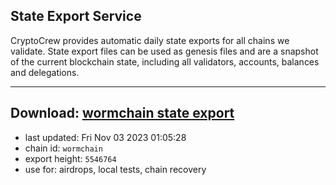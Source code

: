 ## State Export Service
CryptoCrew provides automatic daily state exports for all chains we validate. State export files can be used as genesis files and are a snapshot of the current blockchain state, including all validators, accounts, balances and delegations.

---
**Download: [wormchain state export](https://dl.ccvalidators.com/SERVICE/wormchain/wormchain_export_5546764.json)**
---

- last updated: Fri Nov 03 2023 01:05:28
- chain id: `wormchain`
- export height: `5546764`
- use for: airdrops, local tests, chain recovery
